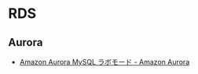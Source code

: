 # RDS

## Aurora

- [Amazon Aurora MySQL ラボモード - Amazon Aurora](https://docs.aws.amazon.com/ja_jp/AmazonRDS/latest/AuroraUserGuide/AuroraMySQL.Updates.LabMode.html)
